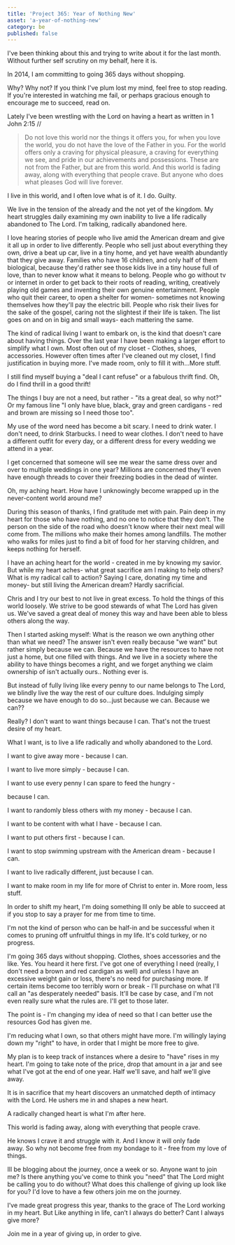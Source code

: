 ```yaml
---
title: 'Project 365: Year of Nothing New'
asset: 'a-year-of-nothing-new'
category: be
published: false
---
```


I've been thinking about this and trying to write about it for the last month. Without further self scrutiny on my behalf, here it is.

In 2014, I am committing to going 365 days without shopping.

Why? Why not? If you think I've plum lost my mind, feel free to stop reading. If you're interested in watching me fail, or perhaps gracious enough to encourage me to succeed, read on.

Lately I've been wrestling with the Lord on having a heart as written in 1 John 2:15 //

> Do not love this world nor the things it offers you, for when you love the world, you do not have the love of the Father in you. For the world offers only a craving for physical pleasure, a craving for everything we see, and pride in our achievements and possessions. These are not from the Father, but are from this world. And this world is fading away, along with everything that people crave. But anyone who does what pleases God will live forever.

I live in this world, and I often love what is of it. I do. Guilty.

We live in the tension of the already and the not yet of the kingdom. My heart struggles daily examining my own inability to live a life radically abandoned to The Lord. I'm talking, radically abandoned here.

I love hearing stories of people who live amid the American dream and give it all up in order to live differently. People who sell just about everything they own, drive a beat up car, live in a tiny home, and yet have wealth abundantly that they give away. Families who have 16 children, and only half of them biological, because they'd rather see those kids live in a tiny house full of love, than to never know what it means to belong. People who go without tv or internet in order to get back to their roots of reading, writing, creatively playing old games and inventing their own genuine entertainment. People who quit their career, to open a shelter for women- sometimes not knowing themselves how they'll pay the electric bill. People who risk their lives for the sake of the gospel, caring not the slightest if their life is taken. The list goes on and on in big and small ways- each mattering the same.

The kind of radical living I want to embark on, is the kind that doesn't care about having things. Over the last year I have been making a larger effort to simplify what I own. Most often out of my closet - Clothes, shoes, accessories. However often times after I've cleaned out my closet, I find justification in buying more. I've made room, only to fill it with...More stuff.

I still find myself buying a "deal I cant refuse" or a fabulous thrift find. Oh, do I find thrill in a good thrift!

The things I buy are not a need, but rather - "its a great deal, so why not?" Or my famous line "I only have blue, black, gray and green cardigans - red and brown are missing so I need those too".

My use of the word need has become a bit scary. I need to drink water. I don't need, to drink Starbucks. I need to wear clothes. I don't need to have a different outfit for every day, or a different dress for every wedding we attend in a year.

I get concerned that someone will see me wear the same dress over and over to multiple weddings in one year? Millions are concerned they'll even have enough threads to cover their freezing bodies in the dead of winter.

Oh, my aching heart. How have I unknowingly become wrapped up in the never-content world around me?

During this season of thanks, I find gratitude met with pain. Pain deep in my heart for those who have nothing, and no one to notice that they don't. The person on the side of the road who doesn't know where their next meal will come from. The millions who make their homes among landfills. The mother who walks for miles just to find a bit of food for her starving children, and keeps nothing for herself.

I have an aching heart for the world - created in me by knowing my savior. But while my heart aches- what great sacrifice am I making to help others? What is my radical call to action? Saying I care, donating my time and money- but still living the American dream? Hardly sacrificial.

Chris and I try our best to not live in great excess. To hold the things of this world loosely. We strive to be good stewards of what The Lord has given us. We've saved a great deal of money this way and have been able to bless others along the way.

Then I started asking myself: What is the reason we own anything other than what we need? The answer isn't even really because "we want" but rather simply because we can. Because we have the resources to have not just a home, but one filled with things. And we live in a society where the ability to have things becomes a right, and we forget anything we claim ownership of isn't actually ours.. Nothing ever is.

But instead of fully living like every penny to our name belongs to The Lord, we blindly live the way the rest of our culture does. Indulging simply because we have enough to do so...just because we can. Because we can??

Really? I don't want to want things because I can. That's not the truest desire of my heart.

What I want, is to live a life radically and wholly abandoned to the Lord.

I want to give away more - because I can.

I want to live more simply - because I can.

I want to use every penny I can spare to feed the hungry -

because I can.

I want to randomly bless others with my money - because I can.

I want to be content with what I have - because I can.

I want to put others first - because I can.

I want to stop swimming upstream with the American dream - because I can.

I want to live radically different, just because I can.

I want to make room in my life for more of Christ to enter in. More room, less stuff.

In order to shift my heart, I'm doing something Ill only be able to succeed at if you stop to say a prayer for me from time to time.

I'm not the kind of person who can be half-in and be successful when it comes to pruning off unfruitful things in my life. It's cold turkey, or no progress.

I'm going 365 days without shopping. Clothes, shoes accessories and the like. Yes. You heard it here first. I've got one of everything I need (really, I don't need a brown and red cardigan as well) and unless I have an excessive weight gain or loss, there's no need for purchasing more. If certain items become too terribly worn or break - I'll purchase on what I'll call an "as desperately needed" basis. It'll be case by case, and I'm not even really sure what the rules are. I'll get to those later.

The point is - I'm changing my idea of need so that I can better use the resources God has given me.

I'm reducing what I own, so that others might have more. I'm willingly laying down my "right" to have, in order that I might be more free to give.

My plan is to keep track of instances where a desire to "have" rises in my heart. I'm going to take note of the price, drop that amount in a jar and see what I've got at the end of one year. Half we'll save, and half we'll give away.

It is in sacrifice that my heart discovers an unmatched depth of intimacy with the Lord. He ushers me in and shapes a new heart.

A radically changed heart is what I'm after here.

This world is fading away, along with everything that people crave.

He knows I crave it and struggle with it. And I know it will only fade away. So why not become free from my bondage to it - free from my love of things.

Ill be blogging about the journey, once a week or so. Anyone want to join me? Is there anything you've come to think you "need" that The Lord might be calling you to do without? What does this challenge of giving up look like for you? I'd love to have a few others join me on the journey.

I’ve made great progress this year, thanks to the grace of The Lord working in my heart. But Like anything in life, can’t I always do better? Cant I always give more?

Join me in a year of giving up, in order to give.



